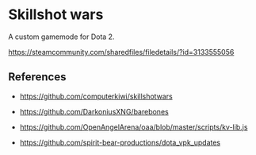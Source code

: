 Skillshot wars
=============

A custom gamemode for Dota 2.

https://steamcommunity.com/sharedfiles/filedetails/?id=3133555056

## References

* https://github.com/computerkiwi/skillshotwars

* https://github.com/DarkoniusXNG/barebones

* https://github.com/OpenAngelArena/oaa/blob/master/scripts/kv-lib.js

* https://github.com/spirit-bear-productions/dota_vpk_updates
